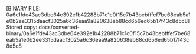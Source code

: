 [BINARY FILE: 0a6e1fde43ac3dbe64e392e1b42288b71c1c0f15c7b43bebfffef7be68eab5a1e0b2ee3315daacf3025a6c36eaa9a820638eb88cd656ed65b17f43c8d5c8]
Stored copy: docs/converted-binary/0a6e1fde43ac3dbe64e392e1b42288b71c1c0f15c7b43bebfffef7be68eab5a1e0b2ee3315daacf3025a6c36eaa9a820638eb88cd656ed65b17f43c8d5c8
